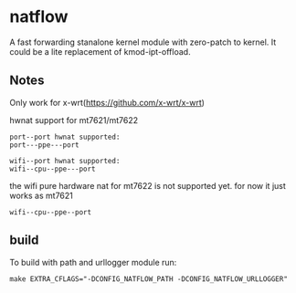 # natflow

A fast forwarding stanalone kernel module with zero-patch to kernel. It could be a lite replacement of kmod-ipt-offload.

## Notes
Only work for x-wrt(https://github.com/x-wrt/x-wrt)

hwnat support for mt7621/mt7622
```
port--port hwnat supported:
port---ppe---port

wifi--port hwnat supported:
wifi--cpu--ppe---port
```

the wifi pure hardware nat for mt7622 is not supported yet. for now it just works as mt7621
```
wifi--cpu--ppe--port
```

## build
To build with path and urllogger module run:
```
make EXTRA_CFLAGS="-DCONFIG_NATFLOW_PATH -DCONFIG_NATFLOW_URLLOGGER"
```
